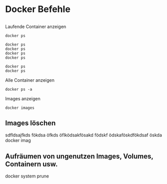 ---
--- 
# Docker Befehle

## 
Laufende Container anzeigen

```
docker ps

docker ps
docker ps
docker ps
docker ps

docker ps
docker ps

```

Alle Container anzeigen
```
docker ps -a
```

Images anzeigen
```
docker images
```

## Images löschen
 sdfldsajfkds fökdsa öfkds öflködsakfösakd födskf ödskaföskdfökdsaf öskda docker imag

## Aufräumen von ungenutzen Images, Volumes, Containern usw.

docker system prune 